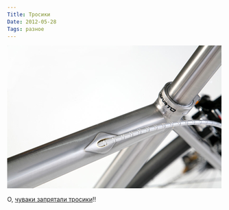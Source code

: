 ```yaml
---
Title: Тросики
Date: 2012-05-28
Tags: разное
---
```


![delorean-bisycle.jpg](images/delorean-bisycle.jpg)

О, [чуваки запрятали тросики](http://deloreanbicycle.com)!!